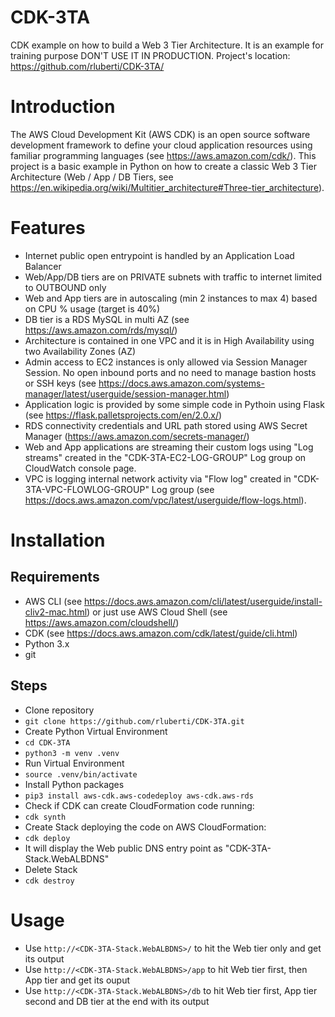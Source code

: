 # CDK-3TA
CDK example on how to build a Web 3 Tier Architecture.
It is an example for training purpose DON'T USE IT IN PRODUCTION.
Project's location: https://github.com/rluberti/CDK-3TA/

# Introduction

The AWS Cloud Development Kit (AWS CDK) is an open source software development framework to define your cloud application resources using familiar programming languages (see https://aws.amazon.com/cdk/).
This project is a basic example in Python on how to create a classic Web 3 Tier Architecture (Web / App / DB Tiers, see https://en.wikipedia.org/wiki/Multitier_architecture#Three-tier_architecture).

# Features

- Internet public open entrypoint is handled by an Application Load Balancer
- Web/App/DB tiers are on PRIVATE subnets with traffic to internet limited to OUTBOUND only
- Web and App tiers are in autoscaling (min 2 instances to max 4) based on CPU % usage (target is 40%)
- DB tier is a RDS MySQL in multi AZ (see https://aws.amazon.com/rds/mysql/)
- Architecture is contained in one VPC and it is in High Availability using two Availability Zones (AZ)
- Admin access to EC2 instances is only allowed via Session Manager Session. No open inbound ports and no need to manage bastion hosts or SSH keys (see https://docs.aws.amazon.com/systems-manager/latest/userguide/session-manager.html)
- Application logic is provided by some simple code in Pythoin using Flask (see https://flask.palletsprojects.com/en/2.0.x/)
- RDS connectivity credentials and URL path stored using AWS Secret Manager (https://aws.amazon.com/secrets-manager/)
- Web and App applications are streaming their custom logs using "Log streams" created in the "CDK-3TA-EC2-LOG-GROUP" Log group on CloudWatch console page.
- VPC is logging internal network activity via "Flow log" created in "CDK-3TA-VPC-FLOWLOG-GROUP" Log group (see https://docs.aws.amazon.com/vpc/latest/userguide/flow-logs.html).


# Installation

## Requirements
- AWS CLI (see https://docs.aws.amazon.com/cli/latest/userguide/install-cliv2-mac.html) or just use AWS Cloud Shell (see https://aws.amazon.com/cloudshell/)
- CDK (see https://docs.aws.amazon.com/cdk/latest/guide/cli.html)
- Python 3.x 
- git
## Steps
- Clone repository
- `git clone https://github.com/rluberti/CDK-3TA.git`
- Create Python Virtual Environment
- `cd CDK-3TA`
- `python3 -m venv .venv`
- Run Virtual Environment
- `source .venv/bin/activate`
- Install Python packages
- `pip3 install aws-cdk.aws-codedeploy aws-cdk.aws-rds`
- Check if CDK can create CloudFormation code running:
- `cdk synth`
- Create Stack deploying the code on AWS CloudFormation:
- `cdk deploy`
- It will display the Web public DNS entry point as "CDK-3TA-Stack.WebALBDNS"
- Delete Stack
- `cdk destroy`



# Usage
- Use `http://<CDK-3TA-Stack.WebALBDNS>/` to hit the Web tier only and get its output
- Use `http://<CDK-3TA-Stack.WebALBDNS>/app` to hit Web tier first, then App tier and get its ouput
- Use `http://<CDK-3TA-Stack.WebALBDNS>/db` to hit Web tier first, App tier second and DB tier at the end with its output


